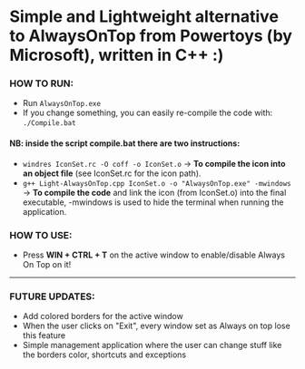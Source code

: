 # Simple and Lightweight alternative to AlwaysOnTop from Powertoys (by Microsoft), written in C++ :)

### HOW TO RUN:
 - Run `AlwaysOnTop.exe`
 - If you change something, you can easily re-compile the code with: `./Compile.bat`

#### NB: inside the script compile.bat there are two instructions:
 - ```windres IconSet.rc -O coff -o IconSet.o``` -> **To compile the icon into an object file** (see IconSet.rc for the icon path).
 - ```g++ Light-AlwaysOnTop.cpp IconSet.o -o "AlwaysOnTop.exe" -mwindows``` -> **To compile the code** and link the icon (from IconSet.o) into the final executable, -mwindows is used to hide the terminal when running the application.

### HOW TO USE:
 - Press __WIN + CTRL + T__ on the active window to enable/disable Always On Top on it!

---

### FUTURE UPDATES:
 - Add colored borders for the active window
 - When the user clicks on "Exit", every window set as Always on top lose this feature 
 - Simple management application where the user can change stuff like the borders color, shortcuts and exceptions